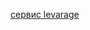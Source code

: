 [сервис levarage](https://docs.google.com/document/d/1fMWzTIeWb_2h2pnTy8utG0SC_fnnz-7PrkqQIGEXpwI/edit?tab=t.0#heading=h.beawn3v46ea3)